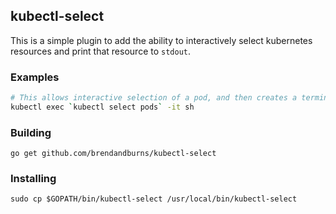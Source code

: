 ## kubectl-select
This is a simple plugin to add the ability to interactively select kubernetes resources
and print that resource to `stdout`.

### Examples

```sh
# This allows interactive selection of a pod, and then creates a terminal session
kubectl exec `kubectl select pods` -it sh
```

### Building
```
go get github.com/brendandburns/kubectl-select
```

### Installing
```
sudo cp $GOPATH/bin/kubectl-select /usr/local/bin/kubectl-select
```
